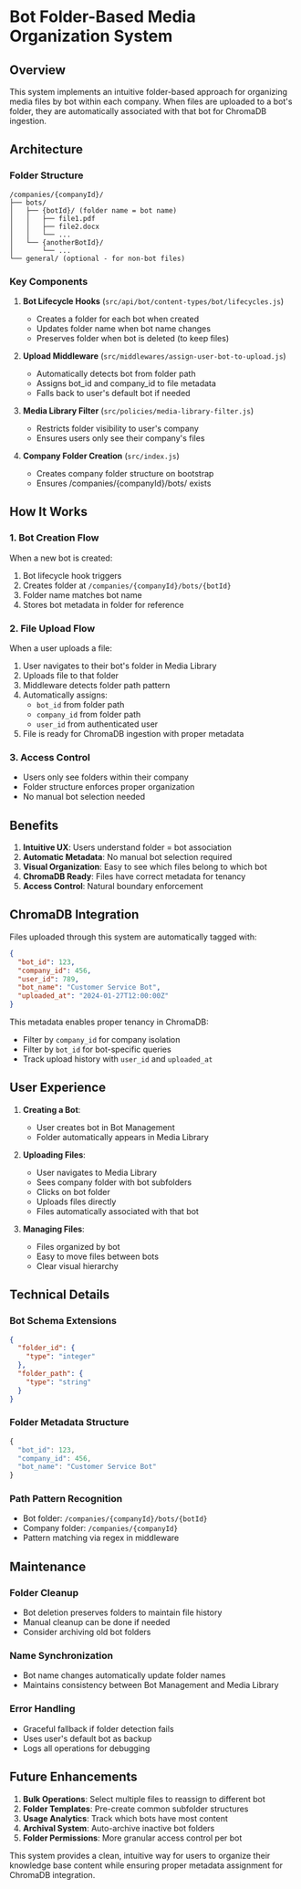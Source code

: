 # Bot Folder-Based Media Organization System

## Overview

This system implements an intuitive folder-based approach for organizing media files by bot within each company. When files are uploaded to a bot's folder, they are automatically associated with that bot for ChromaDB ingestion.

## Architecture

### Folder Structure
```
/companies/{companyId}/
├── bots/
│   ├── {botId}/ (folder name = bot name)
│   │   ├── file1.pdf
│   │   ├── file2.docx
│   │   └── ...
│   └── {anotherBotId}/
│       └── ...
└── general/ (optional - for non-bot files)
```

### Key Components

1. **Bot Lifecycle Hooks** (`src/api/bot/content-types/bot/lifecycles.js`)
   - Creates a folder for each bot when created
   - Updates folder name when bot name changes
   - Preserves folder when bot is deleted (to keep files)

2. **Upload Middleware** (`src/middlewares/assign-user-bot-to-upload.js`)
   - Automatically detects bot from folder path
   - Assigns bot_id and company_id to file metadata
   - Falls back to user's default bot if needed

3. **Media Library Filter** (`src/policies/media-library-filter.js`)
   - Restricts folder visibility to user's company
   - Ensures users only see their company's files

4. **Company Folder Creation** (`src/index.js`)
   - Creates company folder structure on bootstrap
   - Ensures /companies/{companyId}/bots/ exists

## How It Works

### 1. Bot Creation Flow
When a new bot is created:
1. Bot lifecycle hook triggers
2. Creates folder at `/companies/{companyId}/bots/{botId}`
3. Folder name matches bot name
4. Stores bot metadata in folder for reference

### 2. File Upload Flow
When a user uploads a file:
1. User navigates to their bot's folder in Media Library
2. Uploads file to that folder
3. Middleware detects folder path pattern
4. Automatically assigns:
   - `bot_id` from folder path
   - `company_id` from folder path
   - `user_id` from authenticated user
5. File is ready for ChromaDB ingestion with proper metadata

### 3. Access Control
- Users only see folders within their company
- Folder structure enforces proper organization
- No manual bot selection needed

## Benefits

1. **Intuitive UX**: Users understand folder = bot association
2. **Automatic Metadata**: No manual bot selection required
3. **Visual Organization**: Easy to see which files belong to which bot
4. **ChromaDB Ready**: Files have correct metadata for tenancy
5. **Access Control**: Natural boundary enforcement

## ChromaDB Integration

Files uploaded through this system are automatically tagged with:
```json
{
  "bot_id": 123,
  "company_id": 456,
  "user_id": 789,
  "bot_name": "Customer Service Bot",
  "uploaded_at": "2024-01-27T12:00:00Z"
}
```

This metadata enables proper tenancy in ChromaDB:
- Filter by `company_id` for company isolation
- Filter by `bot_id` for bot-specific queries
- Track upload history with `user_id` and `uploaded_at`

## User Experience

1. **Creating a Bot**:
   - User creates bot in Bot Management
   - Folder automatically appears in Media Library

2. **Uploading Files**:
   - User navigates to Media Library
   - Sees company folder with bot subfolders
   - Clicks on bot folder
   - Uploads files directly
   - Files automatically associated with that bot

3. **Managing Files**:
   - Files organized by bot
   - Easy to move files between bots
   - Clear visual hierarchy

## Technical Details

### Bot Schema Extensions
```json
{
  "folder_id": {
    "type": "integer"
  },
  "folder_path": {
    "type": "string"
  }
}
```

### Folder Metadata Structure
```javascript
{
  "bot_id": 123,
  "company_id": 456,
  "bot_name": "Customer Service Bot"
}
```

### Path Pattern Recognition
- Bot folder: `/companies/{companyId}/bots/{botId}`
- Company folder: `/companies/{companyId}`
- Pattern matching via regex in middleware

## Maintenance

### Folder Cleanup
- Bot deletion preserves folders to maintain file history
- Manual cleanup can be done if needed
- Consider archiving old bot folders

### Name Synchronization
- Bot name changes automatically update folder names
- Maintains consistency between Bot Management and Media Library

### Error Handling
- Graceful fallback if folder detection fails
- Uses user's default bot as backup
- Logs all operations for debugging

## Future Enhancements

1. **Bulk Operations**: Select multiple files to reassign to different bot
2. **Folder Templates**: Pre-create common subfolder structures
3. **Usage Analytics**: Track which bots have most content
4. **Archival System**: Auto-archive inactive bot folders
5. **Folder Permissions**: More granular access control per bot

This system provides a clean, intuitive way for users to organize their knowledge base content while ensuring proper metadata assignment for ChromaDB integration. 